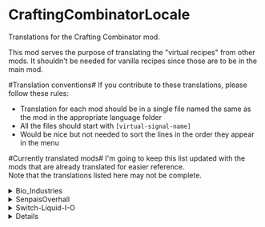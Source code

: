 # CraftingCombinatorLocale
Translations for the Crafting Combinator mod.

This mod serves the purpose of translating the "virtual recipes" from other mods. It shouldn't be needed for vanilla recipes since those are to be in the main mod.

#Translation conventions#
If you contribute to these translations, please follow these rules:

- Translation for each mod should be in a single file named the same as the mod in the appropriate language folder
- All the files should start with `[virtual-signal-name]`
- Would be nice but not needed to sort the lines in the order they appear in the menu

#Currently translated mods#
I'm going to keep this list updated with the mods that are already translated for easier reference.<br>
Note that the translations listed here may not be complete.

<details>
<summary>Bio_Industries</summary>
* en
* cs
</details>
<details>
<summary>SenpaisOverhall</summary>
* en
* cs
</details>
<details>
<summary>Switch-Liquid-I-O</summary>
* en
</details>
<details>
<sumarry>Bergius_Process</summary>
* en
</details>

